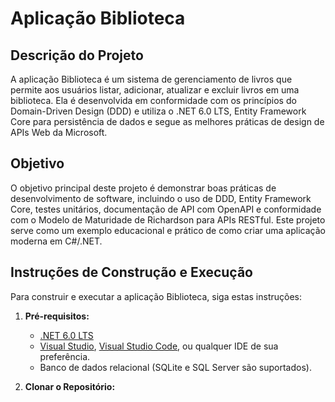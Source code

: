 # Aplicação Biblioteca

## Descrição do Projeto

A aplicação Biblioteca é um sistema de gerenciamento de livros que permite aos usuários listar, adicionar, atualizar e excluir livros em uma biblioteca. Ela é desenvolvida em conformidade com os princípios do Domain-Driven Design (DDD) e utiliza o .NET 6.0 LTS, Entity Framework Core para persistência de dados e segue as melhores práticas de design de APIs Web da Microsoft.

## Objetivo

O objetivo principal deste projeto é demonstrar boas práticas de desenvolvimento de software, incluindo o uso de DDD, Entity Framework Core, testes unitários, documentação de API com OpenAPI e conformidade com o Modelo de Maturidade de Richardson para APIs RESTful. Este projeto serve como um exemplo educacional e prático de como criar uma aplicação moderna em C#/.NET.

## Instruções de Construção e Execução

Para construir e executar a aplicação Biblioteca, siga estas instruções:

1. **Pré-requisitos:**

   - [.NET 6.0 LTS](https://dotnet.microsoft.com/download/dotnet/6.0)
   - [Visual Studio](https://visualstudio.microsoft.com/), [Visual Studio Code](https://code.visualstudio.com/), ou qualquer IDE de sua preferência.
   - Banco de dados relacional (SQLite e SQL Server são suportados).

2. **Clonar o Repositório:**

